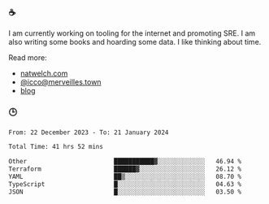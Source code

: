 ### ☕

I am currently working on tooling for the internet and promoting SRE. I am also writing some books and hoarding some data. I like thinking about time. 

Read more:

 - [natwelch.com](https://natwelch.com)
 - [@icco@merveilles.town](https://merveilles.town/@icco)
 - [blog](https://writing.natwelch.com)

### 🕒

<!--START_SECTION:waka-->

```txt
From: 22 December 2023 - To: 21 January 2024

Total Time: 41 hrs 52 mins

Other                        ███████████▓░░░░░░░░░░░░░   46.94 %
Terraform                    ██████▓░░░░░░░░░░░░░░░░░░   26.12 %
YAML                         ██▒░░░░░░░░░░░░░░░░░░░░░░   08.70 %
TypeScript                   █░░░░░░░░░░░░░░░░░░░░░░░░   04.63 %
JSON                         █░░░░░░░░░░░░░░░░░░░░░░░░   03.50 %
```

<!--END_SECTION:waka-->

